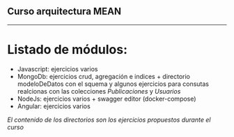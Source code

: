 ## Curso arquitectura MEAN
--------------------------

# Listado de módulos:

- Javascript: ejercicios varios
- MongoDb: ejercicios crud, agregación e indices + directorio modeloDeDatos con el squema y algunos ejercicios para consutas realcionas con las colecciones _Publicaciones_ y _Usuarios_
- NodeJs: ejercicios varios + swagger editor (docker-compose)
- Angular: ejercicios varios

_El contenido de los directorios son los ejercicios propuestos durante el curso_

